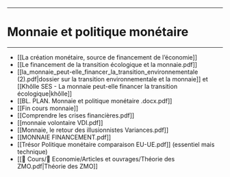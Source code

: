 ***
# Monnaie et politique monétaire 
***
- [[La création monétaire, source de financement de l’économie]]
- [[Le financement de la transition écologique et la monnaie.pdf]]
- [[la_monnaie_peut-elle_financer_la_transition_environnementale (2).pdf|dossier sur la transition environnementale et la monnaie]] et [[Khôlle SES - La monnaie peut-elle financer la transition écologique|khôlle]] 
- [[BL. PLAN. Monnaie et politique monétaire .docx.pdf]]
- [[Fin cours monnaie]]
- [[Comprendre les crises financières.pdf]] 
- [[monnaie volontaire VDI.pdf]]
- [[Monnaie, le retour des illusionnistes Variances.pdf]]
- [[MONNAIE FINANCEMENT.pdf]]
- [[Trésor Politique monétaire comparaison EU-UE.pdf]] (essentiel mais technique)
- [[📁 Cours/📁 Economie/Articles et ouvrages/Théorie des ZMO.pdf|Théorie des ZMO]] 

